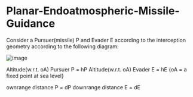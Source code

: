 # Planar-Endoatmospheric-Missile-Guidance

Consider a Pursuer(missile) P and Evader E according to the interception geometry according to the following diagram:

![image](https://user-images.githubusercontent.com/86003669/210012410-5225b244-c085-4498-a38c-44cbca16a706.png)

Altitude(w.r.t. oA) Pursuer P = hP
Altitude(w.r.t. oA) Evader E = hE
{oA = a fixed point at sea level}

ownrange distance P = dP 
downrange distance E = dE

